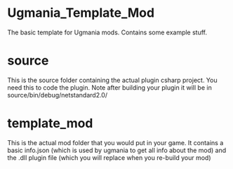 # Ugmania_Template_Mod
The basic template for Ugmania mods. Contains some example stuff.

# source
This is the source folder containing the actual plugin csharp project. You need this to code the plugin. Note after building your plugin it will be in source/bin/debug/netstandard2.0/

# template_mod
This is the actual mod folder that you would put in your game. It contains a basic info.json (which is used by ugmania to get all info about the mod) and the .dll plugin file (which you will replace when you re-build your mod)
